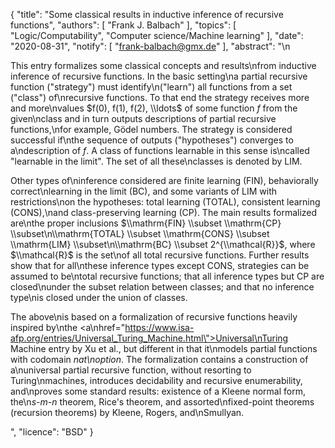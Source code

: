 {
    "title": "Some classical results in inductive inference of recursive functions",
    "authors": [
        "Frank J. Balbach"
    ],
    "topics": [
        "Logic/Computability",
        "Computer science/Machine learning"
    ],
    "date": "2020-08-31",
    "notify": [
        "frank-balbach@gmx.de"
    ],
    "abstract": "\n<p> This entry formalizes some classical concepts and results\nfrom inductive inference of recursive functions. In the basic setting\na partial recursive function (\"strategy\") must identify\n(\"learn\") all functions from a set (\"class\") of\nrecursive functions. To that end the strategy receives more and more\nvalues $f(0), f(1), f(2), \\ldots$ of some function $f$ from the given\nclass and in turn outputs descriptions of partial recursive functions,\nfor example, Gödel numbers. The strategy is considered successful if\nthe sequence of outputs (\"hypotheses\") converges to a\ndescription of $f$. A class of functions learnable in this sense is\ncalled \"learnable in the limit\". The set of all these\nclasses is denoted by LIM. </p>  <p> Other types of\ninference considered are finite learning (FIN), behaviorally correct\nlearning in the limit (BC), and some variants of LIM with restrictions\non the hypotheses: total learning (TOTAL), consistent learning (CONS),\nand class-preserving learning (CP). The main results formalized are\nthe proper inclusions $\\mathrm{FIN} \\subset \\mathrm{CP} \\subset\n\\mathrm{TOTAL} \\subset \\mathrm{CONS} \\subset \\mathrm{LIM} \\subset\n\\mathrm{BC} \\subset 2^{\\mathcal{R}}$, where $\\mathcal{R}$ is the set\nof all total recursive functions.  Further results show that for all\nthese inference types except CONS, strategies can be assumed to be\ntotal recursive functions; that all inference types but CP are closed\nunder the subset relation between classes; and that no inference type\nis closed under the union of classes. </p>  <p> The above\nis based on a formalization of recursive functions heavily inspired by\nthe <a\nhref=\"https://www.isa-afp.org/entries/Universal_Turing_Machine.html\">Universal\nTuring Machine</a> entry by Xu et al., but different in that it\nmodels partial functions with codomain <em>nat\noption</em>. The formalization contains a construction of a\nuniversal partial recursive function, without resorting to Turing\nmachines, introduces decidability and recursive enumerability, and\nproves some standard results: existence of a Kleene normal form, the\n<em>s-m-n</em> theorem, Rice's theorem, and assorted\nfixed-point theorems (recursion theorems) by Kleene, Rogers, and\nSmullyan. </p>",
    "licence": "BSD"
}